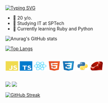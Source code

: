 [![Typing SVG](https://readme-typing-svg.demolab.com?font=Fira+Code&size=32&pause=1000&color=7F00FF&center=true&vCenter=true&width=435&lines=Welcome+Guys;I'm+Pedro+Morais)](https://git.io/typing-svg)

- 🎈 20 y/o.
- 📜 Studying IT at SPTech
- 📖 Currently learning Ruby and Python


![Anurag's GitHub stats](https://github-readme-stats.vercel.app/api?username=pedromorais03&show_icons=true&theme=dracula)


[![Top Langs](https://github-readme-stats.vercel.app/api/top-langs/?username=pedromorais03&layout=compact)](https://github.com/pedromorais03/github-readme-stats)

<div style="display: inline_block"><br>
  <img align="center" alt="Mouras-Js" height="30" width="40" src="https://raw.githubusercontent.com/devicons/devicon/master/icons/javascript/javascript-plain.svg">
  <img align="center" alt="Mouras-Ts" height="30" width="40" src="https://raw.githubusercontent.com/devicons/devicon/master/icons/typescript/typescript-plain.svg">
  <img align="center" alt="Mouras-React" height="30" width="40" src="https://raw.githubusercontent.com/devicons/devicon/master/icons/react/react-original.svg">
  <img align="center" alt="Mouras-HTML" height="30" width="40" src="https://raw.githubusercontent.com/devicons/devicon/master/icons/html5/html5-original.svg">
  <img align="center" alt="Mouras-CSS" height="30" width="40" src="https://raw.githubusercontent.com/devicons/devicon/master/icons/css3/css3-original.svg">
  <img align="center" alt="Mouras-Python" height="30" width="40" src="https://raw.githubusercontent.com/devicons/devicon/master/icons/python/python-original.svg">
  <img align="center" alt="Mouras-Python" height="30" width="40" src="https://raw.githubusercontent.com/devicons/devicon/master/icons/ruby/ruby-original.svg">
</div>
<br> <br>
<div> 
  <a href = "mailto:pedromorais3012@gmail.com"><img src="https://img.shields.io/badge/-Gmail-%23333?style=for-the-badge&logo=gmail&logoColor=red" target="_blank"></a>
  <a href="https://www.linkedin.com/in/pedro-henrique-morais-pereira-76b857182/" target="_blank"><img src="https://img.shields.io/badge/-LinkedIn-%230077B5?style=for-the-badge&logo=linkedin&logoColor=white" target="_blank"></a>
</div>

[![GitHub Streak](https://streak-stats.demolab.com?user=pedromorais03&theme=dracula&hide_border=true&date_format=j%20M%5B%20Y%5D)](https://git.io/streak-stats)


